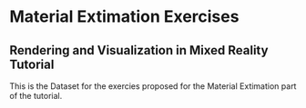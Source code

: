 # Material Extimation Exercises
## Rendering and Visualization in Mixed Reality Tutorial

This is the Dataset for the exercies proposed for the Material Extimation part of the tutorial.
